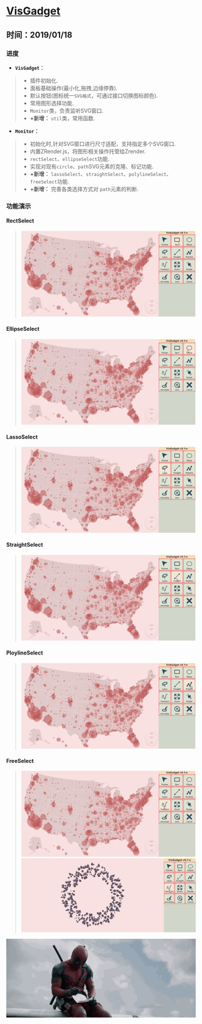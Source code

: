 # [VisGadget](https://github.com/mx927/VisGadget)

## 时间：2019/01/18

### 进度
- **`VisGadget`**：
> - 插件初始化.
> - 面板基础操作(最小化,拖拽,边缘停靠).
> - 默认按钮(图标统一`SVG格式`，可通过接口切换图标颜色).
> - 常用图形选择功能.
> - `Monitor`类，负责监听SVG窗口.
> - **+新增：** `util`类，常用函数.

- **`Monitor`**：
> - 初始化时,针对SVG窗口进行尺寸适配，支持指定多个SVG窗口.
> - 内置ZRender.js，将图形相关操作托管给Zrender.
> - `rectSelect`、`ellipseSelect`功能.
> - 实现对现有`circle`、`path`SVG元素的克隆、标记功能.
> - **+新增：** `lassoSelect`、`straightSelect`、`polylineSelect`、`freeSelect`功能.
> - **+新增：** 完善各类选择方式对 `path`元素的判断.

### 功能演示
#### RectSelect
> ![daedpool](Example/image/RectSelectCircle.gif)
#### EllipseSelect
> ![daedpool](Example/image/EllipseSelectCircle.gif)
#### LassoSelect
> ![daedpool](Example/image/LassoSelectCircle.gif)
#### StraightSelect
> ![daedpool](Example/image/StraightSelectCircle.gif)
#### PloylineSelect
> ![daedpool](Example/image/ploylineSelectCircle.gif)
#### FreeSelect
> ![daedpool](Example/image/freeSelectCircle.gif)
> ![daedpool](Example/image/freeSelectPath.gif)




![daedpool](Example/image/deadpool.gif)

